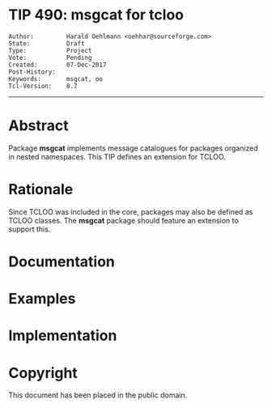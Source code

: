 # TIP 490: msgcat for tcloo
	Author:         Harald Oehlmann <oehhar@sourceforge.com>
	State:          Draft
	Type:           Project
	Vote:           Pending
	Created:        07-Dec-2017
	Post-History:
	Keywords:       msgcat, oo
	Tcl-Version:    8.7
-----

# Abstract

Package **msgcat** implements message catalogues for packages organized in nested namespaces.
This TIP defines an extension for TCLOO.

# Rationale

Since TCLOO was included in the core, packages may also be defined as TCLOO classes.
The **msgcat** package should feature an extension to support this.

# Documentation

# Examples

# Implementation

# Copyright

This document has been placed in the public domain.

